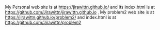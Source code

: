 My Personal web site is at https://jirawittn.github.io/ and its index.html is at https://github.com/Jirawittn/jirawittn.github.io , 
My problem2 web site is at https://jirawittn.github.io/problem2/ and index.html is at https://github.com/Jirawittn/problem2